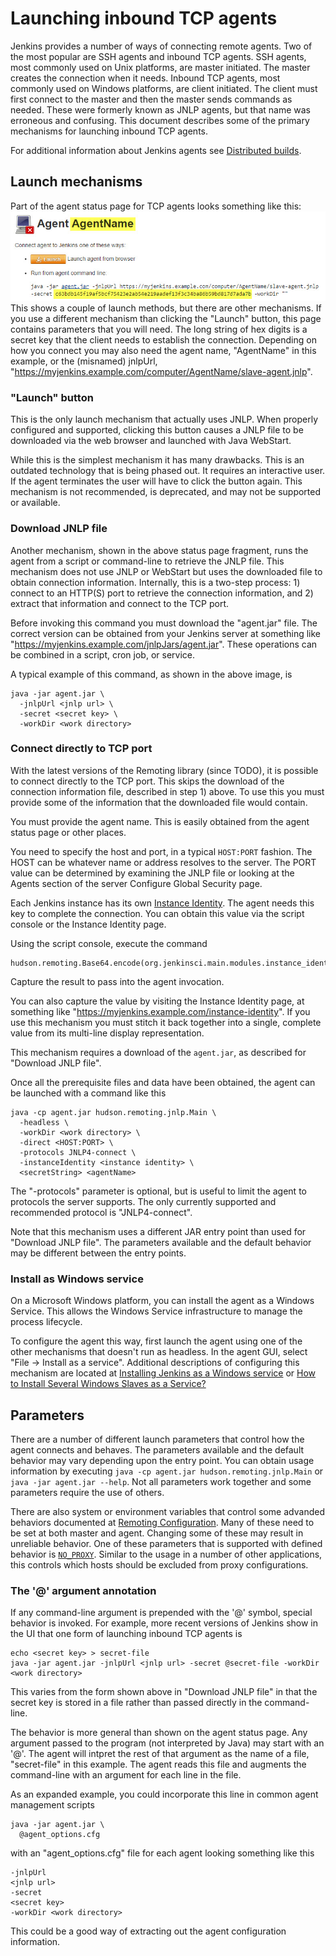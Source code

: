 # Launching inbound TCP agents
Jenkins provides a number of ways of connecting remote agents. Two of the most popular are SSH agents and inbound TCP agents. SSH agents, most commonly used on Unix platforms, are master initiated. The master creates the connection when it needs. Inbound TCP agents, most commonly used on Windows platforms, are client initiated. The client must first connect to the master and then the master sends commands as needed. These were formerly known as JNLP agents, but that name was erroneous and confusing. This document describes some of the primary mechanisms for launching inbound TCP agents.

For additional information about Jenkins agents see [Distributed builds](https://wiki.jenkins.io/display/JENKINS/Distributed+builds#Distributedbuilds-HavemasterlaunchagentonWindows).

## Launch mechanisms
Part of the agent status page for TCP agents looks something like this:
![Tcp agent status UI](docs/tcpAgentStatus.jpg)
This shows a couple of launch methods, but there are other mechanisms. If you use a different mechanism than clicking the "Launch" button, this page contains parameters that you will need. The long string of hex digits is a secret key that the client needs to establish the connection. Depending on how you connect you may also need the agent name, "AgentName" in this example, or the (misnamed) jnlpUrl, "https://myjenkins.example.com/computer/AgentName/slave-agent.jnlp".

### "Launch" button
This is the only launch mechanism that actually uses JNLP. When properly configured and supported, clicking this button causes a JNLP file to be downloaded via the web browser and launched with Java WebStart. 

While this is the simplest mechanism it has many drawbacks. This is an outdated technology that is being phased out. It requires an interactive user. If the agent terminates the user will have to click the button again. This mechanism is not recommended, is deprecated, and may not be supported or available.

### Download JNLP file
Another mechanism, shown in the above status page fragment, runs the agent from a script or command-line to retrieve the JNLP file. This mechanism does not use JNLP or WebStart but uses the downloaded file to obtain connection information. Internally, this is a two-step process: 1) connect to an HTTP(S) port to retrieve the connection information, and 2) extract that information and connect to the TCP port.

Before invoking this command you must download the "agent.jar" file. The correct version can be obtained from your Jenkins server at something like "https://myjenkins.example.com/jnlpJars/agent.jar". These operations can be combined in a script, cron job, or service.

A typical example of this command, as shown in the above image, is
``` 
java -jar agent.jar \
  -jnlpUrl <jnlp url> \
  -secret <secret key> \
  -workDir <work directory> 
```

### Connect directly to TCP port
With the latest versions of the Remoting library (since TODO), it is possible to connect directly to the TCP port. This skips the download of the connection information file, described in step 1) above. To use this you must provide some of the information that the downloaded file would contain.

You must provide the agent name. This is easily obtained from the agent status page or other places.

You need to specify the host and port, in a typical `HOST:PORT` fashion. The HOST can be whatever name or address resolves to the server. The PORT value can be determined by examining the JNLP file or looking at the Agents section of the server Configure Global Security page.

Each Jenkins instance has its own [Instance Identity](https://wiki.jenkins.io/display/JENKINS/Instance+Identity). The agent needs this key to complete the connection. You can obtain this value via the script console or the Instance Identity page.

Using the script console, execute the command
```
hudson.remoting.Base64.encode(org.jenkinsci.main.modules.instance_identity.InstanceIdentity.get().getPublic().getEncoded())
```
Capture the result to pass into the agent invocation.

You can also capture the value by visiting the Instance Identity page, at something like "https://myjenkins.example.com/instance-identity". If you use this mechanism you must stitch it back together into a single, complete value from its multi-line display representation.

This mechanism requires a download of the `agent.jar`, as described for "Download JNLP file".

Once all the prerequisite files and data have been obtained, the agent can be launched with a command like this
```
java -cp agent.jar hudson.remoting.jnlp.Main \
  -headless \
  -workDir <work directory> \
  -direct <HOST:PORT> \
  -protocols JNLP4-connect \
  -instanceIdentity <instance identity> \
  <secretString> <agentName>
```
The "-protocols" parameter is optional, but is useful to limit the agent to protocols the server supports. The only currently supported and recommended protocol is "JNLP4-connect".

Note that this mechanism uses a different JAR entry point than used for "Download JNLP file". The parameters available and the default behavior may be different between the entry points.

### Install as Windows service
On a Microsoft Windows platform, you can install the agent as a Windows Service. This allows the Windows Service infrastructure to manage the process lifecycle.

To configure the agent this way, first launch the agent using one of the other mechanisms that doesn't run as headless. In the agent GUI, select "File -> Install as a service". Additional descriptions of configuring this mechanism are located at [Installing Jenkins as a Windows service](https://wiki.jenkins.io/display/JENKINS/Installing+Jenkins+as+a+Windows+service) or [How to Install Several Windows Slaves as a Service?](https://support.cloudbees.com/hc/en-us/articles/217423827-How-to-Install-Several-Windows-Slaves-as-a-Service-)

## Parameters

There are a number of different launch parameters that control how the agent connects and behaves. The parameters available and the default behavior may vary depending upon the entry point. You can obtain usage information by executing `java -cp agent.jar hudson.remoting.jnlp.Main` or `java -jar agent.jar --help`. Not all parameters work together and some parameters require the use of others.

There are also system or environment variables that control some advanded behaviors documented at [Remoting Configuration](https://github.com/jenkinsci/remoting/blob/master/docs/configuration.md). Many of these need to be set at both master and agent. Changing some of these may result in unreliable behavior. One of these parameters that is supported with defined behavior is [`NO_PROXY`](https://github.com/jenkinsci/remoting/blob/master/docs/no_proxy.md). Similar to the usage in a number of other applications, this controls which hosts should be excluded from proxy configurations.

### The '@' argument annotation

If any command-line argument is prepended with the '@' symbol, special behavior is invoked. For example, more recent versions of Jenkins show in the UI that one form of launching inbound TCP agents is
```
echo <secret key> > secret-file
java -jar agent.jar -jnlpUrl <jnlp url> -secret @secret-file -workDir <work directory> 
```
This varies from the form shown above in "Download JNLP file" in that the secret key is stored in a file rather than passed directly in the command-line. 

The behavior is more general than shown on the agent status page. Any argument passed to the program (not interpreted by Java) may start with an '@'. The agent will intpret the rest of that argument as the name of a file, "secret-file" in this example. The agent reads this file and augments the command-line with an argument for each line in the file.

As an expanded example, you could incorporate this line in common agent management scripts
```
java -jar agent.jar \
  @agent_options.cfg
```
with an "agent_options.cfg" file for each agent looking something like this
```
-jnlpUrl
<jnlp url>
-secret
<secret key>
-workDir <work directory>
```
This could be a good way of extracting out the agent configuration information.